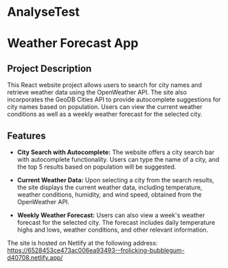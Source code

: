 # AnalyseTest

# Weather Forecast App

## Project Description

This React website project allows users to search for city names and retrieve weather data using the OpenWeather API. The site also incorporates the GeoDB Cities API to provide autocomplete suggestions for city names based on population. Users can view the current weather conditions as well as a weekly weather forecast for the selected city.

## Features

- **City Search with Autocomplete:** The website offers a city search bar with autocomplete functionality. Users can type the name of a city, and the top 5 results based on population will be suggested.

- **Current Weather Data:** Upon selecting a city from the search results, the site displays the current weather data, including temperature, weather conditions, humidity, and wind speed, obtained from the OpenWeather API.

- **Weekly Weather Forecast:** Users can also view a week's weather forecast for the selected city. The forecast includes daily temperature highs and lows, weather conditions, and other relevant information.


The site is hosted on Netlify at the following address:
https://6528453ce473ac006ea93493--frolicking-bubblegum-d40708.netlify.app/
